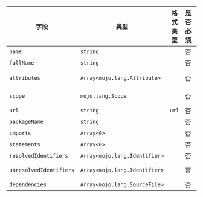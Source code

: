| 字段 | 类型 | 格式类型 | 是否必须 | 默认值 | 说明 |
|---|---|---|---|---|---|
| `name` | `string` |  | 否 |  |
| `fullName` | `string` |  | 否 |  |
| `attributes` | `Array<mojo.lang.Attribute>` |  | 否 |  | 循环依赖文件名称 'circle_dependency' |
| `scope` | `mojo.lang.Scope` |  | 否 |  | package scope (this file only) |
| `url` | `string` | `url` | 否 |  |
| `packageName` | `string` |  | 否 |  |
| `imports` | `Array<0>` |  | 否 |  | imports in this file |
| `statements` | `Array<0>` |  | 否 |  |
| `resolvedIdentifiers` | `Array<mojo.lang.Identifier>` |  | 否 |  |
| `unresolvedIdentifiers` | `Array<mojo.lang.Identifier>` |  | 否 |  | unresolved identifiers in this file |
| `dependencies` | `Array<mojo.lang.SourceFile>` |  | 否 |  |  |
